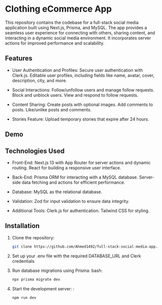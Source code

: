 # Clothing eCommerce App
This repository contains the codebase for a full-stack social media application built using Next.js, Prisma, and MySQL. The app provides a seamless user experience for connecting with others, sharing content, and interacting in a dynamic social media environment. It incorporates server actions for improved performance and scalability.


## Features
 
- User Authentication and Profiles:
      Secure user authentication with Clerk.js.
      Editable user profiles, including fields like name, avatar, cover, description, city, and more.


- Social Interactions:
      Follow/unfollow users and manage follow requests.
      Block and unblock users.
      View and respond to follow requests.


- Content Sharing:
      Create posts with optional images.
      Add comments to posts.
      Like/unlike posts and comments.

- Stories Feature:
      Upload temporary stories that expire after 24 hours.


##  Demo


## Technologies Used

- Front-End:
      Next.js 13 with App Router for server actions and dynamic routing.
      React for building a responsive user interface.


- Back-End:
      Prisma ORM for interacting with a MySQL database.
      Server-side data fetching and actions for efficient performance.


- Database:
      MySQL as the relational database.


- Validation:
      Zod for input validation to ensure data integrity.


- Additional Tools:
      Clerk.js for authentication.
      Tailwind CSS for styling.



## Installation

1. Clone the repository:
    ```bash
    git clone https://github.com/Ahmed1492/full-stack-social-media-app.git
    ```
2. Set up your .env file with the required DATABASE_URL and Clerk credentials
 
3. Run database migrations using Prisma:
bash:
    ```bash
   npx prisma migrate dev
    ```
4. Start the development server:
:
    ```bash
    npm run dev
    ```
